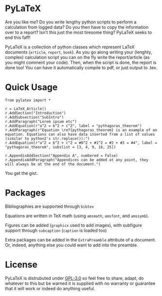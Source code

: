 # PyLaTeX

Are you like me? Do you write lengthy python scripts to perform a calculation from logged data? Do you then have to copy the information over to a report? Isn't this just the most tiresome thing? PyLaTeX seeks to end this faff!

PyLaTeX is a collection of python classes which represent LaTeX documents (`article`, `report`, `book`). As you go along writing your (lenghty, complex) calculation script you can on the fly write the report/article (as you might comment your code). Then, when the script is done, the report is done too! You can have it automatically compile to pdf, or just output to .tex.

# Quick Usage
```
from pylatex import *

r = LaTeX_Article()
r.AddSection("Introduction")
r.AddSubsection("SubIntro")
r.AddParagraph("Lorem ipsum etc")
r.AddEquation(r"a^2 = b^2 + c^2", label = "pythagoras_theorem")
r.AddParagraph(r"Equation \ref{pythagoras_theorem} is an example of an equation. Equations can also have data inserted from a list of values (similar to python2's str.replace()):")
r.AddEquation(r"a^2 = b^2 + c^2 = #0^2 + #1^2 = #2 + #3 = #4", label = "pythagoras_theorem", subslist = [3, 4, 9, 16, 25])

r.AppendixAddSection("Appendix A", numbered = False)
r.AppendixAddParagraph("Appendices can be added at any point, they will always be at the end of the document.")
```
You get the gist.

# Packages

Bibliographies are supported through `bibtex`

Equations are written in TeX math (using `amsmath`, `amsfont`, and `amssymb`).

Figures can be added (`graphicx` used to add images), with subfigure support through `subcaption` (`caption` is loaded too)

Extra packages can be added in the `ExtraPreamble` attribute of a document. Or, indeed, anything else you could want to add into the preamble.

# License
PyLaTeX is distrubuted under [GPL-3.0](https://www.gnu.org/licenses/gpl-3.0.en.html) so feel free to share, adapt, do whatever to this but be warned it is supplied with no warranty or guarantee that it will work or indeed do anything useful.